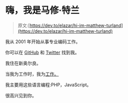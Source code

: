 # 嗨，我是马修·特兰

> 原文:[https://dev.to/elazar/hi-im-matthew-turland](https://dev.to/elazar/hi-im-matthew-turland)

我从 2001 年开始从事专业编码工作。

你可以在 [GitHub](https://github.com/elazar) 和 [Twitter](https://twitter.com/elazar) 找到我。

我住在新奥尔良。

当我为工作时，我为[工作。](https://wheniwork.com)

我主要用这些语言编程:PHP，JavaScript。

很高兴见到你。